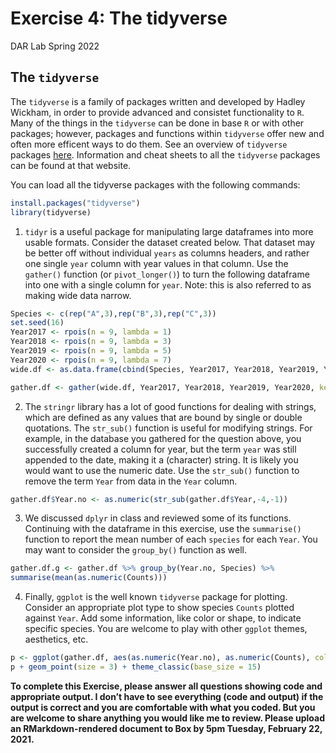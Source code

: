Exercise 4: The tidyverse
================
DAR Lab
Spring 2022

## The `tidyverse`

The `tidyverse` is a family of packages written and developed by Hadley
Wickham, in order to provide advanced and consistet functionality to
`R`. Many of the things in the `tidyverse` can be done in base `R` or
with other packages; however, packages and functions within `tidyverse`
offer new and often more efficent ways to do them. See an overview of
`tidyverse` packages [here](https://www.tidyverse.org/packages/).
Information and cheat sheets to all the `tidyverse` packages can be
found at that website.

You can load all the tidyverse packages with the following commands:

``` r
install.packages("tidyverse")
library(tidyverse)
```

1.  `tidyr` is a useful package for manipulating large dataframes into
    more usable formats. Consider the dataset created below. That
    dataset may be better off without individual `years` as columns
    headers, and rather one single `year` column with year values in
    that column. Use the `gather()` function (or `pivot_longer()`) to
    turn the following dataframe into one with a single column for
    `year`. Note: this is also referred to as making wide data narrow.

``` r
Species <- c(rep("A",3),rep("B",3),rep("C",3))
set.seed(16)
Year2017 <- rpois(n = 9, lambda = 1)
Year2018 <- rpois(n = 9, lambda = 3)
Year2019 <- rpois(n = 9, lambda = 5)
Year2020 <- rpois(n = 9, lambda = 7)
wide.df <- as.data.frame(cbind(Species, Year2017, Year2018, Year2019, Year2020))
```

``` r
gather.df <- gather(wide.df, Year2017, Year2018, Year2019, Year2020, key = Year, value = "Counts")
```

2.  The `stringr` library has a lot of good functions for dealing with
    strings, which are defined as any values that are bound by single or
    double quotations. The `str_sub()` function is useful for modifying
    strings. For example, in the database you gathered for the question
    above, you successfully created a column for year, but the term
    `year` was still appended to the date, making it a (character)
    string. It is likely you would want to use the numeric date. Use the
    `str_sub()` function to remove the term `Year` from data in the
    `Year` column.

``` r
gather.df$Year.no <- as.numeric(str_sub(gather.df$Year,-4,-1))
```

3.  We discussed `dplyr` in class and reviewed some of its functions.
    Continuing with the dataframe in this exercise, use the
    `summarise()` function to report the mean number of each `species`
    for each `Year`. You may want to consider the `group_by()` function
    as well.

``` r
gather.df.g <- gather.df %>% group_by(Year.no, Species) %>%
summarise(mean(as.numeric(Counts)))
```

4.  Finally, `ggplot` is the well known `tidyverse` package for
    plotting. Consider an appropriate plot type to show species `Counts`
    plotted against `Year`. Add some information, like color or shape,
    to indicate specific species. You are welcome to play with other
    `ggplot` themes, aesthetics, etc.

``` r
p <- ggplot(gather.df, aes(as.numeric(Year.no), as.numeric(Counts), color=Species))
p + geom_point(size = 3) + theme_classic(base_size = 15)
```

**To complete this Exercise, please answer all questions showing code
and appropriate output. I don’t have to see everything (code and output)
if the output is correct and you are comfortable with what you coded.
But you are welcome to share anything you would like me to review.
Please upload an RMarkdown-rendered document to Box by 5pm Tuesday,
February 22, 2021.**

